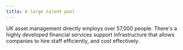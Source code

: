 ```yaml
---
title: A large talent pool
---
```


UK asset management directly employs over 57,000 people. There's a highly developed financial services support infrastructure that allows companies to hire staff efficiently, and cost effectively.
